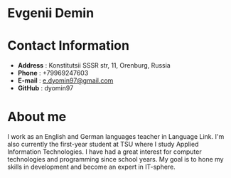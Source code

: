 # **Evgenii Demin**
# **Contact Information**
* **Address** : Konstitutsii SSSR str, 11, Orenburg, Russia
* **Phone** : +79969247603
*  **E-mail** : e.dyomin97@gmail.com
*  **GitHub** : dyomin97
# About me
I work as an English and German languages teacher in Language Link. I'm also currently the first-year student at TSU where I study Applied Information Technologies. I have had a great interest for computer technologies and programming since school years. My goal is to hone my skills in development and become an expert in IT-sphere.

